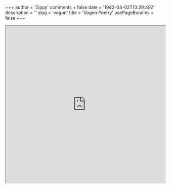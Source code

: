 +++
author = 'Zippy'
comments = false
date = '1942-04-02T10:20:49Z'
description = ''
slug = 'vogon'
title = 'Vogon Poetry'
usePageBundles = false
+++

<iframe src="https://edsu.github.io/vogon/" style="width:100%; height:500px;"></iframe>
